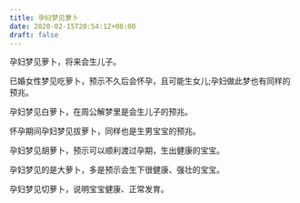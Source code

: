 ```yaml
---
title: 孕妇梦见萝卜
date: 2020-02-15T20:54:12+08:00
draft: false
---
```


孕妇梦见萝卜，将来会生儿子。<br>

已婚女性梦见吃萝卜，预示不久后会怀孕，且可能生女儿;孕妇做此梦也有同样的预兆。<br>

孕妇梦见白萝卜，在周公解梦里是会生儿子的预兆。<br>

怀孕期间孕妇梦见拔萝卜，同样也是生男宝宝的预兆。<br>

孕妇梦见胡萝卜，预示可以顺利渡过孕期，生出健康的宝宝。<br>

孕妇梦见的是大萝卜，多是预示会生下很健康、强壮的宝宝。<br>

孕妇梦见切萝卜，说明宝宝健康、正常发育。<br>
